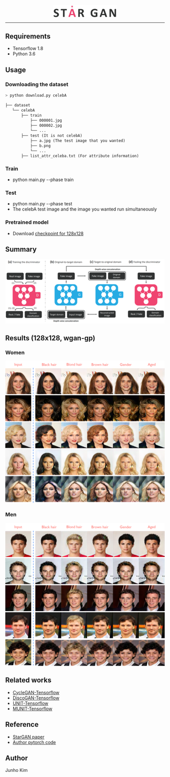 <p align="center"><img width="40%" src="./assests/logo.jpg" /></p>

--------------------------------------------------------------------------------
## Requirements
* Tensorflow 1.8
* Python 3.6

## Usage
### Downloading the dataset
```python
> python download.py celebA
```

```
├── dataset
   └── celebA
       ├── train
           ├── 000001.jpg 
           ├── 000002.jpg
           └── ...
       ├── test (It is not celebA)
           ├── a.jpg (The test image that you wanted)
           ├── b.png
           └── ...
       ├── list_attr_celeba.txt (For attribute information) 
```

### Train
* python main.py --phase train

### Test
* python main.py --phase test 
* The celebA test image and the image you wanted run simultaneously

### Pretrained model
* Download [checkpoint for 128x128](https://drive.google.com/open?id=1ezwtU1O_rxgNXgJaHcAynVX8KjMt0Ua-)

## Summary
![overview](./assests/overview.PNG)

## Results (128x128, wgan-gp)
### Women
![women](./assests/women.png)

### Men
![men](./assests/men.png)

## Related works
* [CycleGAN-Tensorflow](https://github.com/taki0112/CycleGAN-Tensorflow)
* [DiscoGAN-Tensorflow](https://github.com/taki0112/DiscoGAN-Tensorflow)
* [UNIT-Tensorflow](https://github.com/taki0112/UNIT-Tensorflow)
* [MUNIT-Tensorflow](https://github.com/taki0112/MUNIT-Tensorflow)

## Reference
* [StarGAN paper](https://arxiv.org/abs/1711.09020)
* [Author pytorch code](https://github.com/yunjey/StarGAN)

## Author
Junho Kim

